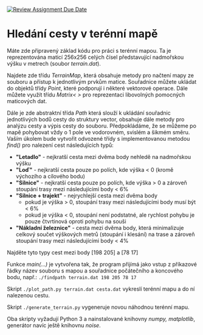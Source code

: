 [![Review Assignment Due Date](https://classroom.github.com/assets/deadline-readme-button-22041afd0340ce965d47ae6ef1cefeee28c7c493a6346c4f15d667ab976d596c.svg)](https://classroom.github.com/a/ePPRhryX)
# Hledání cesty v terénní mapě

Máte zde připravený základ kódu pro práci s terénní mapou. Ta je reprezentována maticí 256x256 celých čísel představující nadmořskou výšku v metrech (soubor *terrain.dat*).

Najdete zde třídu *TerrainMap*, která obsahuje metody pro načtení mapy ze souboru a přístup k jednotlivým prvkům matice. Souřadnice můžete ukládat do objektů třídy *Point*, které podporují i některé vektorové operace. Dále můžete využít třídu *Matrix< >* pro reprezentaci libovolných pomocných maticových dat.

Dále je zde abstraktní třída *Path* která slouží k ukládání souřadnic jednotlivých bodů cesty do struktury vector<Point>, obsahuje dále metody pro analýzu cesty a výpis cesty do souboru. Předpokládáme, že se můžeme po mapě pohybovat vždy o 1 pole ve vodorovném, svislém a šikmém směru. Vaším úkolem bude vytvořit odvozené třídy s implementovanou metodou *find()* pro nalezení cest následujících typů:

- **"Letadlo"** - nejkratší cesta mezi dvěma body nehledě na nadmořskou výšku
- **"Loď"** - nejkratší cesta pouze po polích, kde výška < 0 (kromě výchozího a cílového bodu)
- **"Silnice"** - nejkratší cesta pouze po polích, kde výška > 0 a zároveň stoupání trasy mezi následujícími body < 6%
- **"Silnice + trajekt"** - nejrychlejší cesta mezi dvěma body
  - pokud je výška > 0, stoupání trasy mezi následujícími body musí být < 6%
  - pokud je výška < 0, stoupání není podstatné, ale rychlost pohybu je pouze čtvrtinová oproti pohybu na souši
- **"Nákladní železnice"** - cesta mezi dvěma body, která minimalizuje celkový součet výškových metrů (stoupání i klesání) na trase a zároveň stoupání trasy mezi následujícími body < 4%

Najděte tyto typy cest mezi body [198 205] a [78 17]

Funkce *main(...)* je vytvořena tak, že program přijímá jako vstup z příkazové řádky název souboru s mapou a souřadnice počátečního a koncového bodu, např.:
 	`./findpath terrain.dat 198 205 78 17`

Skript `./plot_path.py terrain.dat cesta.dat` vykreslí terénní mapu a do ní nalezenou cestu.

Skript `./generate_terrain.py` vygeneruje novou náhodnou terénní mapu. 

Oba skripty vyžadují Python 3 a nainstalované knihovny *numpy, matplotlib*, generátor navíc ještě knihovnu *noise*.
